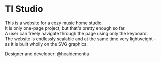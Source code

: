 # TI Studio

This is a website for a cozy music home studio.<br>
It is only one-page project, but that's pretty enough so far.<br>
A user can freely navigate through the page using only the keyboard.<br>
The website is endlessly scalable and at the same time very lightweight - <br>
as it is built wholly on the SVG graphics.

Designer and developer: @healdementia
